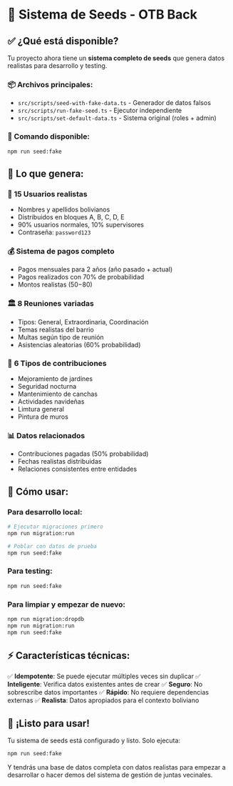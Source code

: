 # 🌱 Sistema de Seeds - OTB Back

## ✅ ¿Qué está disponible?

Tu proyecto ahora tiene un **sistema completo de seeds** que genera datos realistas para desarrollo y testing.

### 📦 Archivos principales:
- `src/scripts/seed-with-fake-data.ts` - Generador de datos falsos
- `src/scripts/run-fake-seed.ts` - Ejecutor independiente
- `src/scripts/set-default-data.ts` - Sistema original (roles + admin)

### 🚀 Comando disponible:
```bash
npm run seed:fake
```

## 🎯 Lo que genera:

### 👥 **15 Usuarios realistas**
- Nombres y apellidos bolivianos
- Distribuidos en bloques A, B, C, D, E
- 90% usuarios normales, 10% supervisores
- Contraseña: `password123`

### 💰 **Sistema de pagos completo**
- Pagos mensuales para 2 años (año pasado + actual)
- Pagos realizados con 70% de probabilidad
- Montos realistas ($50-$80)

### 🏛️ **8 Reuniones variadas**
- Tipos: General, Extraordinaria, Coordinación
- Temas realistas del barrio
- Multas según tipo de reunión
- Asistencias aleatorias (60% probabilidad)

### 🤝 **6 Tipos de contribuciones**
- Mejoramiento de jardines
- Seguridad nocturna  
- Mantenimiento de canchas
- Actividades navideñas
- Limtura general
- Pintura de muros

### 📊 **Datos relacionados**
- Contribuciones pagadas (50% probabilidad)
- Fechas realistas distribuidas
- Relaciones consistentes entre entidades

## 🔧 Cómo usar:

### Para desarrollo local:
```bash
# Ejecutar migraciones primero
npm run migration:run

# Poblar con datos de prueba
npm run seed:fake
```

### Para testing:
```bash
npm run seed:fake
```

### Para limpiar y empezar de nuevo:
```bash
npm run migration:dropdb
npm run migration:run
npm run seed:fake
```

## ⚡ Características técnicas:

✅ **Idempotente**: Se puede ejecutar múltiples veces sin duplicar
✅ **Inteligente**: Verifica datos existentes antes de crear
✅ **Seguro**: No sobrescribe datos importantes
✅ **Rápido**: No requiere dependencias externas
✅ **Realista**: Datos apropiados para el contexto boliviano

## 🎉 ¡Listo para usar!

Tu sistema de seeds está configurado y listo. Solo ejecuta:

```bash
npm run seed:fake
```

Y tendrás una base de datos completa con datos realistas para empezar a desarrollar o hacer demos del sistema de gestión de juntas vecinales.
